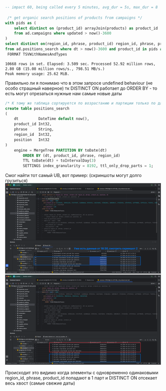 ```SQL
-- impact 60, being called every 5 minutes, avg_dur = 5s, max_dur = 8

 /* get organic search positions of products from campaigns */
with pids as (
    select distinct on (product_id) arrayJoin(products) as product_id
    from ad.campaigns where updated > now()-3600
)
select distinct on(region_id, phrase, product_id) region_id, phrase, product_id, position
from ad.positions_search where dt > now()-3600 and product_id in pids and position<100 order by dt desc
 FORMAT TSVWithNamesAndTypes
```

```
10668 rows in set. Elapsed: 3.509 sec. Processed 52.92 million rows, 2.80 GB (15.08 million rows/s., 798.51 MB/s.)
Peak memory usage: 25.62 MiB.
```

Правильно ли я понимаю что в этом запросе undefined behaviour (не особо страшный наверное) тк DISTINCT ON работает до ORDER BY - то есть могут отрезаться нужные нам самые новые даты

```sql
/* К тому же таблица сортируется по возрастанию и партиции только по датам а значит оно достаточно часто может отрезаться */
create table positions_search
(
    dt         DateTime default now(),
    product_id Int32,
    phrase     String,
    region_id  Int32,
    position   Int32
)
    engine = MergeTree PARTITION BY toDate(dt)
        ORDER BY (dt, product_id, phrase, region_id)
        TTL toDate(dt) + toIntervalDay(3)
        SETTINGS index_granularity = 8192, ttl_only_drop_parts = 1;
```

Смог найти тот самый UB, вот пример: (скриншоты могут долго грузиться)
![CleanShot 2024-04-28 at 16.30.51@2x 1.png](CleanShot%202024-04-28%20at%2016.30.51%402x%201.png)
![CleanShot 2024-04-28 at 16.32.43@2x 1.png](CleanShot%202024-04-28%20at%2016.32.43%402x%201.png)

Происходит это видимо когда элементы с одновременно одинаковыми region_id, phrase, product_id попадают в 1 парт и DISTINCT ON отсекает весь хвост (самые свежие даты)
